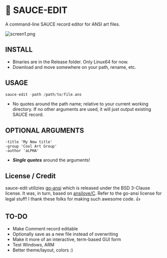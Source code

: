 # 📝 SAUCE-EDIT
A command-line SAUCE record editor for ANSI art files.

<img src="/robbiew/sauce-edit/blob/main/screenshots/screen1.png?raw=true" alt="screen1.png">


## INSTALL
- Binaries are in the Release folder.  Only Linux64 for now.
- Download and move somewhere on your path, rename, etc.

## USAGE
```go
sauce-edit -path /path/to/file.ans
```
- No quotes around the path name; relative to your current working directory. If no other arguments are used, it will just output existing SAUCE record.

## OPTIONAL ARGUMENTS
```
-title 'My New title'
-group 'Cool Art Group'
-author 'aLPHA'
```

- ***Single quotes*** around the arguments!

## License / Credit

sauce-edit utilizies [go-ansi](https://github.com/ActiveState/go-ansi) which is released under the BSD 3-Clause license. It was, in turn, based on [ansilove/C](https://github.com/ansilove/ansilove). Refer to the go-ansi license for legal stuff! I thank these folks for making such awesome code. 👍


## TO-DO
- Make Comment record editable
- Optionally save as a new file instead of overwriting
- Make it more of an interactive, term-based GUI form
- Test Windows, ARM
- Better theme/layout, colors :)

